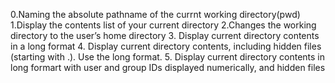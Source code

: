 0.Naming the absolute pathname of the currnt working directory(pwd)
1.Display the contents list of your current directory
2.Changes the working directory to the user’s home directory
3. Display current directory contents in a long format
4. Display current directory contents, including hidden files (starting with .). Use the long format.
5. Display current directory  contents in long formart with user and group IDs displayed numerically, and hidden files
